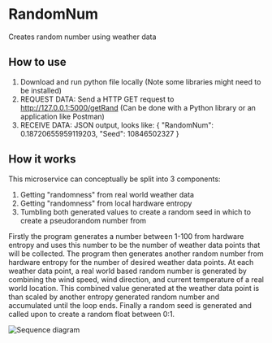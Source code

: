 # RandomNum
Creates random number using weather data


## How to use
1. Download and run python file locally (Note some libraries might need to be installed)
2. REQUEST DATA: Send a HTTP GET request to http://127.0.0.1:5000/getRand (Can be done with a Python library or an application like Postman)
3. RECEIVE DATA: JSON output, looks like:
    {
        "RandomNum": 0.18720655959119203,
        "Seed": 10846502327
    }

## How it works
This microservice can conceptually be split into 3 components:
1. Getting "randomness" from real world weather data
2. Getting "randomness" from local hardware entropy
3. Tumbling both generated values to create a random seed in which to create a pseudorandom number from

Firstly the program generates a number between 1-100 from hardware entropy and uses this number to be the number of weather data points that will be collected. The program then generates another random number from hardware entropy for the number of desired weather data points. At each weather data point, a real world based random number is generated by combining the wind speed, wind direction, and current temperature of a real world location. This combined value generated at the weather data point is than scaled by another entropy generated random number and accumulated until the loop ends. Finally a random seed is generated and called upon to create a random float between 0:1.

![Sequence diagram](https://github.com/StruggleWuggle/RandomNum/assets/87583779/dc196302-a9c1-4670-a43a-8f8d1b2a6482)





